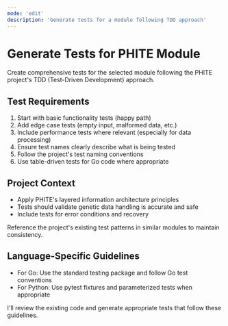 ```yaml
---
mode: 'edit'
description: 'Generate tests for a module following TDD approach'
---
```

# Generate Tests for PHITE Module

Create comprehensive tests for the selected module following the PHITE project's TDD (Test-Driven Development) approach.

## Test Requirements

1. Start with basic functionality tests (happy path)
2. Add edge case tests (empty input, malformed data, etc.)
3. Include performance tests where relevant (especially for data processing)
4. Ensure test names clearly describe what is being tested
5. Follow the project's test naming conventions
6. Use table-driven tests for Go code where appropriate

## Project Context
- Apply PHITE's layered information architecture principles
- Tests should validate genetic data handling is accurate and safe
- Include tests for error conditions and recovery

Reference the project's existing test patterns in similar modules to maintain consistency.

## Language-Specific Guidelines
- For Go: Use the standard testing package and follow Go test conventions
- For Python: Use pytest fixtures and parameterized tests when appropriate

I'll review the existing code and generate appropriate tests that follow these guidelines.
